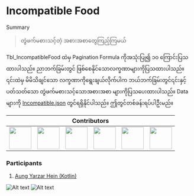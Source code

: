 # Incompatible Food

Summary 
>တွဲဖက်မစားသင့်တဲ့ အစားအစာတွေကြည့်ကြမယ်

Tbl_IncompatibleFood ထဲမှ Pagination Formula ကိုအသုံးပြု၍ ၁၀ ကြောင်းပြသထားပါသည်။ ညာဘက်ခြမ်းတွင် ဖြစ်စေနိုင်သောလက္ခဏာများကိုပြသထားပါသည်။ ၎င်းထဲမှ မိမိသိချင်သော လက္ခဏာကိုရွေးချယ်လိုက်ပါက ဘယ်ဘက်ခြမ်းတွင်၎င်းနှင့်ပတ်သတ်သော တွဲဖက်မစားသင့်သောအစားအစာ များကိုပြသပေးထားပါသည်။
Data များကို [Incompatible.json](https://github.com/sannlynnhtun-coding/IncompatibleFood/blob/main/IncompatibleFood.json) တွင်ရရှိနိုင်ပါသည်။ ဤတွင်တစ်ခန်းရပ်ပါဦးမည်။

<table>
 <thead>
  <tr>
   <th colspan="11">Contributors</th>
  </tr>
 </thead>
    <tbody>
        <tr>
            <td><a href="https://github.com/sannlynnhtun-coding"><img src="https://github.com/sannlynnhtun-coding.png" width="60px;"/></a></td>
            <td><a href="https://github.com/htetpyie"><img src="https://github.com/htetpyie.png" width="60px;"/></a></td>
            <td><a href="https://github.com/mgchit-coding"><img src="https://github.com/mgchit-coding.png" width="60px;"/></a></td>
            <td><a href="https://github.com/myatphonethant-dev"><img src="https://github.com/myatphonethant-dev.png" width="60px;"/></a></td>
            <td><a href="https://github.com/dabria2004"><img src="https://github.com/dabria2004.png" width="60px;"/></a></td>
            <td><a href="https://github.com/yeyintaung-coding"><img src="https://github.com/yeyintaung-coding.png" width="60px;"/></a></td>
        </tr>
    </tbody>
</table>

### Participants
1. [Aung Yarzar Hein (Kotlin)](https://github.com/AungYarzarHein/Burmese-Recipes-and-Incompatible-Food)

![Alt text](https://github.com/sannlynnhtun-coding/IncompatibleFood/blob/main/IncompatibleFoodFlow1.jpg)
![Alt text](https://github.com/sannlynnhtun-coding/IncompatibleFood/blob/main/IncompatibleFoodMindMap.jpg)
